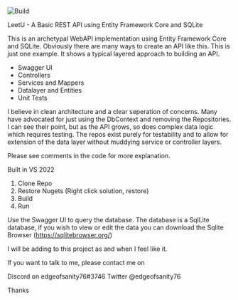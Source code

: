 ![Build](https://github.com/edgeofsanity76/LeetU/actions/workflows/dotnet.yml/badge.svg)

LeetU - A Basic REST API using Entity Framework Core and SQLite

This is an archetypal WebAPI implementation using Entity Framework Core and SQLite. Obviously there are many ways to create an API like this.
This is just one example. It shows a typical layered approach to building an API.

- Swagger UI
- Controllers
- Services and Mappers
- Datalayer and Entities
- Unit Tests

I believe in clean architecture and a clear seperation of concerns. Many have advocated for just using the DbContext and removing the Repositories.
I can see their point, but as the API grows, so does complex data logic which requires testing. The repos exist purely for testability and to allow for extension of the data layer without muddying service or controller layers.

Please see comments in the code for more explanation.

Built in VS 2022

1. Clone Repo
2. Restore Nugets (Right click solution, restore)
3. Build
4. Run

Use the Swagger UI to query the database. The database is a SqlLite database, if you wish to view or edit the data you can download the Sqlite Browser (https://sqlitebrowser.org/)

I will be adding to this project as and when I feel like it.

If you want to talk to me, please contact me on 

Discord on edgeofsanity76#3746
Twitter @edgeofsanity76

Thanks
